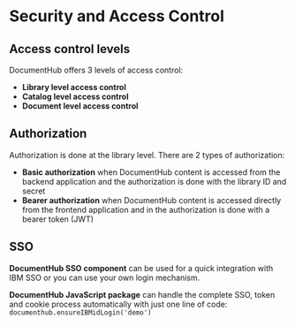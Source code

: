 # Security and Access Control

## Access control levels

DocumentHub offers 3 levels of access control:
- **Library level access control**
- **Catalog level access control**
- **Document level access control**


## Authorization

Authorization is done at the library level. There are 2 types of authorization:
- **Basic authorization** when DocumentHub content is accessed from the backend application and the authorization is done with the library ID and secret
- **Bearer authorization** when DocumentHub content is accessed directly from the frontend application and in the authorization is done with a bearer token (JWT)


## SSO

**DocumentHub SSO component** can be used for a quick integration with IBM SSO or you can use your own login mechanism.

**DocumentHub JavaScript package** can handle the complete SSO, token and cookie process automatically with just one line of code: ```documenthub.ensureIBMidLogin('demo')```

